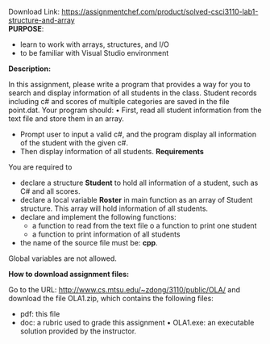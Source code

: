 Download Link: https://assignmentchef.com/product/solved-csci3110-lab1-structure-and-array
<br>
<strong>PURPOSE</strong>:

<ul>

 <li>learn to work with arrays, structures, and I/O</li>

 <li>to be familiar with Visual Studio environment</li>

</ul>




<strong>Description: </strong>

In this assignment, please write a program that provides a way for you to search and display information of all students in the class. Student records including c# and scores of multiple categories are saved in the file point.dat. Your program should: • First, read all student information from the text file and store them in an array.

<ul>

 <li>Prompt user to input a valid c#, and the program display all information of the student with the given c#.</li>

 <li>Then display information of all students. <strong>Requirements </strong></li>

</ul>

<strong> </strong>

You are required to

<ul>

 <li>declare a structure <strong>Student</strong> to hold all information of a student, such as C# and all scores.</li>

 <li>declare a local variable <strong>Roster</strong> in main function as an array of Student structure. This array will hold information of all students.</li>

 <li>declare and implement the following functions:

  <ul>

   <li>a function to read from the text file o a function to print one student</li>

   <li>a function to print information of all students</li>

  </ul></li>

 <li>the name of the source file must be: <strong>cpp</strong>.</li>

</ul>




Global variables are not allowed.

<strong> </strong>




<strong>How to download assignment files: </strong>

Go to the URL: <a href="http://www.cs.mtsu.edu/~zdong/3110/public/OLA/OLA2.zip">http://www.cs.mtsu.edu/~zdong/3110/public/OLA/</a> and download the file OLA1.zip, which contains the following files:

<ul>

 <li>pdf: this file</li>

 <li>doc: a rubric used to grade this assignment • OLA1.exe: an executable solution provided by the instructor.</li>

</ul>


